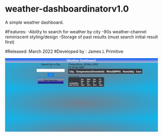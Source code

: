 # weather-dashboardinatorv1.0
A simple weather dashboard. 

#Features: 
-Ability to search for weather by city
-90s weather-channel reminiscent styling/design
-Storage of past results (must search initial result first)

#Released: March 2022
#Developed by : James L Primitive

![Image of Weather Dashboard](https://github.com/PrimitiveJ/weather-dashboardinatorv1.0/blob/main/assets/images/Weatherdash.jpg)

